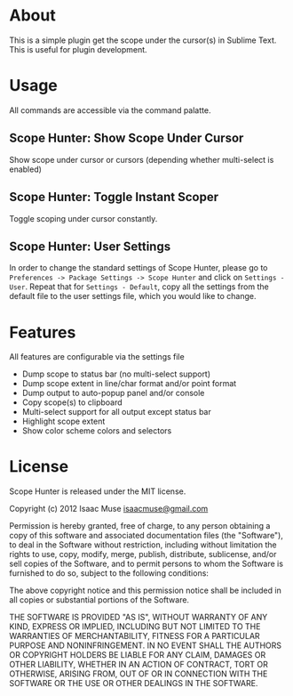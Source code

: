 # About
This is a simple plugin get the scope under the cursor(s) in Sublime Text.  This is useful for plugin development.

# Usage
All commands are accessible via the command palatte.

## Scope Hunter: Show Scope Under Cursor
Show scope under cursor or cursors (depending whether multi-select is enabled)

## Scope Hunter: Toggle Instant Scoper
Toggle scoping under cursor constantly.

## Scope Hunter: User Settings
In order to change the standard settings of Scope Hunter, please go to `Preferences -> Package Settings -> Scope Hunter` and click on `Settings - User`.  Repeat that for `Settings - Default`, copy all the settings from the default file to the user settings file, which you would like to change.

# Features
All features are configurable via the settings file

- Dump scope to status bar (no multi-select support)
- Dump scope extent in line/char format and/or point format
- Dump output to auto-popup panel and/or console
- Copy scope(s) to clipboard
- Multi-select support for all output except status bar
- Highlight scope extent
- Show color scheme colors and selectors

# License

Scope Hunter is released under the MIT license.

Copyright (c) 2012 Isaac Muse <isaacmuse@gmail.com>

Permission is hereby granted, free of charge, to any person obtaining a copy of this software and associated documentation files (the "Software"), to deal in the Software without restriction, including without limitation the rights to use, copy, modify, merge, publish, distribute, sublicense, and/or sell copies of the Software, and to permit persons to whom the Software is furnished to do so, subject to the following conditions:

The above copyright notice and this permission notice shall be included in all copies or substantial portions of the Software.

THE SOFTWARE IS PROVIDED "AS IS", WITHOUT WARRANTY OF ANY KIND, EXPRESS OR IMPLIED, INCLUDING BUT NOT LIMITED TO THE WARRANTIES OF MERCHANTABILITY, FITNESS FOR A PARTICULAR PURPOSE AND NONINFRINGEMENT. IN NO EVENT SHALL THE AUTHORS OR COPYRIGHT HOLDERS BE LIABLE FOR ANY CLAIM, DAMAGES OR OTHER LIABILITY, WHETHER IN AN ACTION OF CONTRACT, TORT OR OTHERWISE, ARISING FROM, OUT OF OR IN CONNECTION WITH THE SOFTWARE OR THE USE OR OTHER DEALINGS IN THE SOFTWARE.
